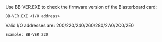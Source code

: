 Use BB-VER.EXE to check the firmware version of the Blasterboard card:

	BB-VER.EXE <I/O address>

Valid I/O addresses are: 200/220/240/260/280/2A0/2C0/2E0

	Example: BB-VER 220
